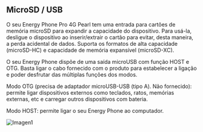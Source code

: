 ## MicroSD / USB

O seu Energy Phone Pro 4G Pearl tem uma entrada para cartões de memória microSD para expandir a capacidade do dispositivo. Para usá-la, desligue o dispositivo ao inserir/extrair o cartão para evitar, desta maneira, a perda acidental de dados. Suporta os formatos de alta capacidade (microSD-HC) e capacidade de memória expansível (microSD-XC).

O seu Energy Phone dispõe de uma saída microUSB com função HOST e OTG. Basta ligar o cabo fornecido com o produto para estabelecer a ligação e poder desfrutar das múltiplas funções dos modos.

Modo OTG (precisa de adaptador microUSB-USB (tipo A). Não fornecido): permite ligar dispositivos externos como teclados, ratos, memórias externas, etc e carregar outros dispositivos com bateria.

Modo HOST: permite ligar o seu Energy Phone ao computador.

![Imagen1](http://static.energysistem.com/images/manuals/42500/5710f366657e7.jpg)
